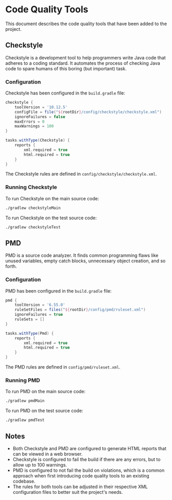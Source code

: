 # Code Quality Tools

This document describes the code quality tools that have been added to the project.

## Checkstyle

Checkstyle is a development tool to help programmers write Java code that adheres to a coding standard. It automates the process of checking Java code to spare humans of this boring (but important) task.

### Configuration

Checkstyle has been configured in the `build.gradle` file:

```gradle
checkstyle {
    toolVersion = '10.12.5'
    configFile = file("${rootDir}/config/checkstyle/checkstyle.xml")
    ignoreFailures = false
    maxErrors = 0
    maxWarnings = 100
}

tasks.withType(Checkstyle) {
    reports {
        xml.required = true
        html.required = true
    }
}
```

The Checkstyle rules are defined in `config/checkstyle/checkstyle.xml`.

### Running Checkstyle

To run Checkstyle on the main source code:

```bash
./gradlew checkstyleMain
```

To run Checkstyle on the test source code:

```bash
./gradlew checkstyleTest
```

## PMD

PMD is a source code analyzer. It finds common programming flaws like unused variables, empty catch blocks, unnecessary object creation, and so forth.

### Configuration

PMD has been configured in the `build.gradle` file:

```gradle
pmd {
    toolVersion = '6.55.0'
    ruleSetFiles = files("${rootDir}/config/pmd/ruleset.xml")
    ignoreFailures = true
    ruleSets = []
}

tasks.withType(Pmd) {
    reports {
        xml.required = true
        html.required = true
    }
}
```

The PMD rules are defined in `config/pmd/ruleset.xml`.

### Running PMD

To run PMD on the main source code:

```bash
./gradlew pmdMain
```

To run PMD on the test source code:

```bash
./gradlew pmdTest
```

## Notes

- Both Checkstyle and PMD are configured to generate HTML reports that can be viewed in a web browser.
- Checkstyle is configured to fail the build if there are any errors, but to allow up to 100 warnings.
- PMD is configured to not fail the build on violations, which is a common approach when first introducing code quality tools to an existing codebase.
- The rules for both tools can be adjusted in their respective XML configuration files to better suit the project's needs.
